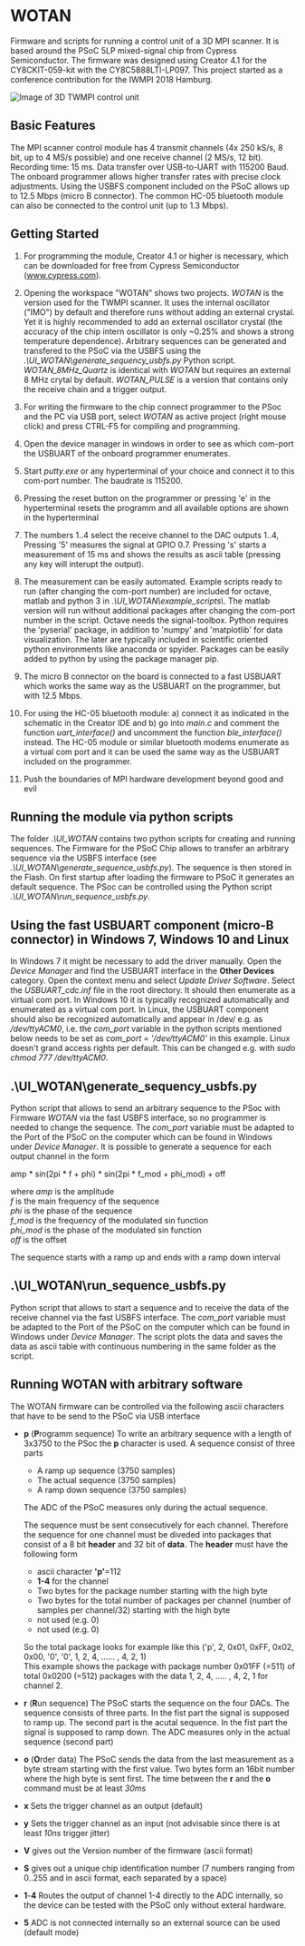 # WOTAN
Firmware and scripts for running a control unit of a 3D MPI scanner. It is based around the PSoC 5LP mixed-signal chip from Cypress Semiconductor. The firmware was designed using Creator 4.1 for the CY8CKIT-059-kit with the CY8C5888LTI-LP097. This project started as a conference contribution for the IWMPI 2018 Hamburg. 

![Image of 3D TWMPI control unit](https://github.com/mnruecke/WOTAN/blob/master/wotan.png)

## Basic Features
The MPI scanner control module has 4 transmit channels (4x 250 kS/s, 8 bit, up to 4 MS/s possible) and one receive channel (2 MS/s, 12 bit). Recording time: 15 ms. Data transfer over USB-to-UART with 115200 Baud. The onboard programmer allows higher transfer rates with precise clock adjustments. Using the USBFS component included on the PSoC allows up to 12.5 Mbps (micro B connector). The common HC-05 bluetooth module can also be connected to the control unit (up to 1.3 Mbps).

## Getting Started
1. For programming the module, Creator 4.1 or higher is necessary, which can be downloaded for free from Cypress Semiconductor (www.cypress.com).

2. Opening the workspace "WOTAN" shows two projects.
*WOTAN* is the version used for the TWMPI scanner. It uses the internal oscillator ("IMO") by default and therefore runs without adding an external crystal.
Yet it is highly recommended to add an external oscillator crystal (the accuracy of the chip intern oscillator is only ~0.25% and shows a strong temperature dependence).
Arbitrary sequences can be generated and transfered to the PSoC via the USBFS using the *.\UI\_WOTAN\\generate\_sequency\_usbfs.py* Python script. *WOTAN_8MHz_Quartz* is identical with *WOTAN* but requires an external 8 MHz crytal by default. 
*WOTAN_PULSE* is a version that contains only the receive chain and a trigger output.

3. For writing the firmware to the chip connect programmer to the PSoc and the PC via USB port, select *WOTAN* as active project (right mouse click) and press CTRL-F5 for compiling and programming. 

4. Open the device manager in windows in order to see as which com-port the USBUART of the onboard programmer enumerates.

5. Start *putty.exe* or any hyperterminal of your choice and connect it to this com-port number. The baudrate is 115200.

6. Pressing the reset button on the programmer or pressing 'e' in the hyperterminal resets the programm and all available options are shown in the hyperterminal

7. The numbers 1..4 select the receive channel to the DAC outputs 1..4, Pressing '5' measures the signal at GPIO 0.7. Pressing 's' starts a measurement of 15 ms and shows the results as ascii table (pressing any key will interupt the output).

8. The measurement can be easily automated. Example scripts ready to run (after changing the com-port number) are included for octave, matlab and python 3 in *.\\UI\_WOTAN\\example_scripts\\*. The matlab version will run without additional packages after changing the com-port number in the script. Octave needs the signal-toolbox. Python requires the 'pyserial' package, in addition to 'numpy' and 'matplotlib' for data visualization. The later are typically included in scientific oriented python environments like anaconda or spyider. Packages can be easily added to python by using the package manager pip.  

9. The micro B connector on the board is connected to a fast USBUART which works the same way as the USBUART on the programmer, but with 12.5 Mbps.

10. For using the HC-05 bluetooth module: a) connect it as indicated in the schematic in the Creator IDE and b) go into *main.c* and comment the function *uart_interface()*  and uncomment the function *ble_interface()* instead. The HC-05 module or similar bluetooth modems enumerate as a virtual com port and it can be used the same way as the USBUART included on the programmer. 

11. Push the boundaries of MPI hardware development beyond good and evil


## Running the module via python scripts
The folder *.\\UI_WOTAN* contains two python scripts for creating and running sequences.
The Firmware for the PSoC Chip allows to transfer an arbitrary sequence via the USBFS interface (see *.\\UI\_WOTAN\\generate_sequence_usbfs.py*). 
The sequence is then stored in the Flash. On first startup after loading the firmware to PSoC it generates an default sequence.
The PSoc can be controlled using the Python script *.\\UI\_WOTAN\\run_sequence_usbfs.py*. 

## Using the fast USBUART component (micro-B connector) in Windows 7, Windows 10 and Linux
In Windows 7 it might be necessary to add the driver manually. Open the *Device Manager* and find the USBUART interface in the **Other Devices** category. Open the context menu and select *Update Driver Software*. Select the *USBUART_cdc.inf* file in the root directory. It should then enumerate as a virtual com port.
In Windows 10 it is typically recognized automatically and enumerated as a virtual com port.
In Linux, the USBUART component should also be recognized automatically and appear in /dev/ e.g. as */dev/ttyACM0*, i.e. the *com_port* variable in the python scripts mentioned below needs to be set as *com_port = '/dev/ttyACM0'* in this example. Linux doesn't grand access rights per default. This can be changed e.g. with *sudo chmod 777 /dev/ttyACM0*. 

## .\\UI\_WOTAN\\generate\_sequency\_usbfs.py
Python script that allows to send an arbitrary sequence to the PSoc with Firmware *WOTAN* via the fast USBFS interface, so no programmer is needed to change the sequence.
The *com_port* variable must be adapted to the Port of the PSoC on the computer which can be found in Windows under *Device Manager*.
It is possible to generate a sequence for each output channel in the form  

amp * sin(2pi * f + phi) * sin(2pi * f\_mod + phi\_mod) + off

where
*amp* is the amplitude  
*f* is the main frequency of the sequence  
*phi* is the phase of the sequence  
*f_mod* is the frequency of the modulated sin function  
*phi_mod* is the phase of the modulated sin function  
*off* is the offset  

The sequence starts with a ramp up and ends with a ramp down interval

## .\\UI\_WOTAN\\run\_sequence\_usbfs.py
Python script that allows to start a sequence and to receive the data of the receive channel via the fast USBFS interface.
The *com_port* variable must be adapted to the Port of the PSoC on the computer which can be found in Windows under *Device Manager*. The script plots the data and saves the data as ascii table with continuous numbering in the same folder as the script.

## Running WOTAN with arbitrary software
The WOTAN firmware can be controlled via the following ascii characters that have to be send to the PSoC via USB interface

- **p** (**P**rogramm sequence) To write an arbitrary sequence with a length of 3x3750 to the PSoc the **p** character is used. 
  A sequence consist of three parts
  * A ramp up sequence (3750 samples)
  * The actual sequence (3750 samples)
  * A ramp down sequence (3750 samples)
  
  The ADC of the PSoC measures only during the actual sequence.  
  
  The sequence must be sent consecutively for each channel. Therefore the sequence for one channel must be diveded into packages  that consist of a 8 bit **header** and 32 bit of **data**. 
  The **header** must have the following form 
  * ascii character **'p'**=112
  * **1-4** for the channel 
  * Two bytes for the package number starting with the high byte
  * Two bytes for the total number of packages per channel (number of samples per channel/32) starting with the high byte
  * not used (e.g. 0)
  * not used (e.g. 0)
  
  So the total package looks for example like this
  ('p', 2, 0x01, 0xFF, 0x02, 0x00, '0', '0',   1, 2, 4, ...... , 4, 2, 1)  
  This example shows the package with package number 0x01FF (=511) of total 0x0200 (=512) packages with the data 1, 2, 4, ..... , 4, 2, 1 for channel 2.


- **r** (**R**un sequence) The PSoC starts the sequence on the four DACs. The sequence consists of three parts. In the fist part the signal is supposed to ramp up. The second part is the acutal sequence. In the fist part the signal is supposed to ramp down. The ADC measures only in the actual sequence (second part)
- **o** (**O**rder data) The PSoC sends the data from the last measurement as a byte stream starting with the first value. Two bytes form an 16bit number where the high byte is sent first. 
The time between the **r** and the **o** command must be at least *30ms*



- **x** Sets the trigger channel as an output (default)
- **y** Sets the trigger channel as an input (not advisable since there is at least *10ns* trigger jitter)

- **V** gives out the Version number of the firmware (ascii format)
- **S** gives out a unique chip identification number (7 numbers ranging from 0..255 and in ascii format, each separated by a space)

- **1**-**4** Routes the output of channel 1-4 directly to the ADC internally, so the device can be tested with the PSoC only without exteral hardware.

- **5** ADC is not connected internally so an external source can be used (default mode)




